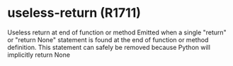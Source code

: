# useless-return (R1711)

Useless return at end of function or method Emitted when a single
"return" or "return None" statement is found at the end of function or
method definition. This statement can safely be removed because Python
will implicitly return None
